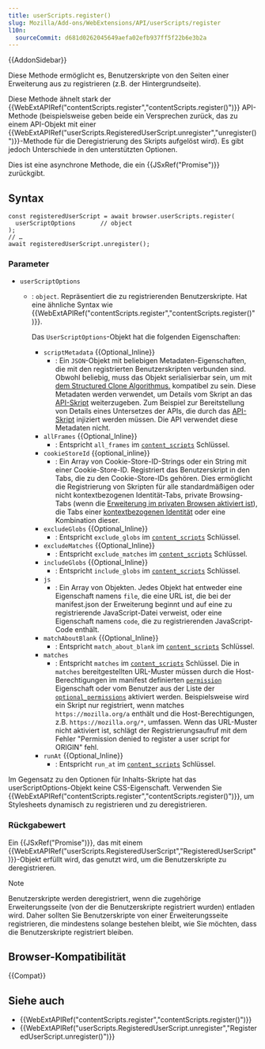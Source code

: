```yaml
---
title: userScripts.register()
slug: Mozilla/Add-ons/WebExtensions/API/userScripts/register
l10n:
  sourceCommit: d681d0262045649aefa02efb937ff5f22b6e3b2a
---
```


{{AddonSidebar}}

Diese Methode ermöglicht es, Benutzerskripte von den Seiten einer Erweiterung aus zu registrieren (z.B. der Hintergrundseite).

Diese Methode ähnelt stark der {{WebExtAPIRef("contentScripts.register","contentScripts.register()")}} API-Methode (beispielsweise geben beide ein Versprechen zurück, das zu einem API-Objekt mit einer {{WebExtAPIRef("userScripts.RegisteredUserScript.unregister","unregister()")}}-Methode für die Deregistrierung des Skripts aufgelöst wird). Es gibt jedoch Unterschiede in den unterstützten Optionen.

Dies ist eine asynchrone Methode, die ein {{JSxRef("Promise")}} zurückgibt.

## Syntax

```js-nolint
const registeredUserScript = await browser.userScripts.register(
  userScriptOptions       // object
);
// …
await registeredUserScript.unregister();
```

### Parameter

- `userScriptOptions`

  - : `object`. Repräsentiert die zu registrierenden Benutzerskripte. Hat eine ähnliche Syntax wie {{WebExtAPIRef("contentScripts.register","contentScripts.register()")}}.

    Das `UserScriptOptions`-Objekt hat die folgenden Eigenschaften:

    - `scriptMetadata` {{Optional_Inline}}
      - : Ein `JSON`-Objekt mit beliebigen Metadaten-Eigenschaften, die mit den registrierten Benutzerskripten verbunden sind. Obwohl beliebig, muss das Objekt serialisierbar sein, um mit [dem Structured Clone Algorithmus.](/de/docs/Web/API/Web_Workers_API/Structured_clone_algorithm) kompatibel zu sein. Diese Metadaten werden verwendet, um Details vom Skript an das [API-Skript](/de/docs/Mozilla/Add-ons/WebExtensions/manifest.json/user_scripts) weiterzugeben. Zum Beispiel zur Bereitstellung von Details eines Untersetzes der APIs, die durch das [API-Skript](/de/docs/Mozilla/Add-ons/WebExtensions/manifest.json/user_scripts) injiziert werden müssen. Die API verwendet diese Metadaten nicht.
    - `allFrames` {{Optional_Inline}}
      - : Entspricht `all_frames` im [`content_scripts`](/de/docs/Mozilla/Add-ons/WebExtensions/manifest.json/content_scripts) Schlüssel.
    - `cookieStoreId` {{optional_inline}}
      - : Ein Array von Cookie-Store-ID-Strings oder ein String mit einer Cookie-Store-ID. Registriert das Benutzerskript in den Tabs, die zu den Cookie-Store-IDs gehören. Dies ermöglicht die Registrierung von Skripten für alle standardmäßigen oder nicht kontextbezogenen Identität-Tabs, private Browsing-Tabs (wenn die [Erweiterung im privaten Browsen aktiviert ist](https://support.mozilla.org/en-US/kb/extensions-private-browsing)), die Tabs einer [kontextbezogenen Identität](/de/docs/Mozilla/Add-ons/WebExtensions/Work_with_contextual_identities) oder eine Kombination dieser.
    - `excludeGlobs` {{Optional_Inline}}
      - : Entspricht `exclude_globs` im [`content_scripts`](/de/docs/Mozilla/Add-ons/WebExtensions/manifest.json/content_scripts) Schlüssel.
    - `excludeMatches` {{Optional_Inline}}
      - : Entspricht `exclude_matches` im [`content_scripts`](/de/docs/Mozilla/Add-ons/WebExtensions/manifest.json/content_scripts) Schlüssel.
    - `includeGlobs` {{Optional_Inline}}
      - : Entspricht `include_globs` im [`content_scripts`](/de/docs/Mozilla/Add-ons/WebExtensions/manifest.json/content_scripts) Schlüssel.
    - `js`
      - : Ein Array von Objekten. Jedes Objekt hat entweder eine Eigenschaft namens `file`, die eine URL ist, die bei der manifest.json der Erweiterung beginnt und auf eine zu registrierende JavaScript-Datei verweist, oder eine Eigenschaft namens `code`, die zu registrierenden JavaScript-Code enthält.
    - `matchAboutBlank` {{Optional_Inline}}
      - : Entspricht `match_about_blank` im [`content_scripts`](/de/docs/Mozilla/Add-ons/WebExtensions/manifest.json/content_scripts) Schlüssel.
    - `matches`
      - : Entspricht `matches` im [`content_scripts`](/de/docs/Mozilla/Add-ons/WebExtensions/manifest.json/content_scripts) Schlüssel.
        Die in `matches` bereitgestellten URL-Muster müssen durch die Host-Berechtigungen im manifest definierten [`permission`](/de/docs/Mozilla/Add-ons/WebExtensions/manifest.json/permissions) Eigenschaft oder vom Benutzer aus der Liste der [`optional_permissions`](/de/docs/Mozilla/Add-ons/WebExtensions/manifest.json/optional_permissions) aktiviert werden. Beispielsweise wird ein Skript nur registriert, wenn matches `https://mozilla.org/a` enthält und die Host-Berechtigungen, z.B. `https://mozilla.org/*`, umfassen. Wenn das URL-Muster nicht aktiviert ist, schlägt der Registrierungsaufruf mit dem Fehler "Permission denied to register a user script for ORIGIN" fehl.
    - `runAt` {{Optional_Inline}}
      - : Entspricht `run_at` im [`content_scripts`](/de/docs/Mozilla/Add-ons/WebExtensions/manifest.json/content_scripts) Schlüssel.

Im Gegensatz zu den Optionen für Inhalts-Skripte hat das userScriptOptions-Objekt keine CSS-Eigenschaft. Verwenden Sie {{WebExtAPIRef("contentScripts.register","contentScripts.register()")}}, um Stylesheets dynamisch zu registrieren und zu deregistrieren.

### Rückgabewert

Ein {{JSxRef("Promise")}}, das mit einem {{WebExtAPIRef("userScripts.RegisteredUserScript","RegisteredUserScript")}}-Objekt erfüllt wird, das genutzt wird, um die Benutzerskripte zu deregistrieren.

> [!NOTE]
> Benutzerskripte werden deregistriert, wenn die zugehörige Erweiterungsseite (von der die Benutzerskripte registriert wurden) entladen wird. Daher sollten Sie Benutzerskripte von einer Erweiterungsseite registrieren, die mindestens solange bestehen bleibt, wie Sie möchten, dass die Benutzerskripte registriert bleiben.

## Browser-Kompatibilität

{{Compat}}

## Siehe auch

- {{WebExtAPIRef("contentScripts.register","contentScripts.register()")}}
- {{WebExtAPIRef("userScripts.RegisteredUserScript.unregister","RegisteredUserScript.unregister()")}}
